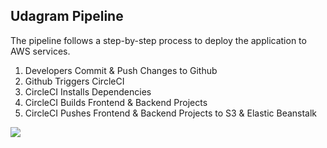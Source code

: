 ## Udagram Pipeline

The pipeline follows a step-by-step process to deploy the application to AWS services.

1. Developers Commit & Push Changes to Github
2. Github Triggers CircleCI
3. CircleCI Installs Dependencies
4. CircleCI Builds Frontend & Backend Projects
5. CircleCI Pushes Frontend & Backend Projects to S3 & Elastic Beanstalk

![](https://i.imgur.com/wlfpc23.png)
